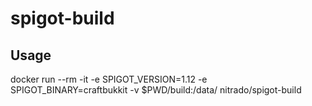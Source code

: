 # spigot-build

## Usage

docker run --rm -it -e SPIGOT_VERSION=1.12 -e SPIGOT_BINARY=craftbukkit -v $PWD/build:/data/ nitrado/spigot-build
